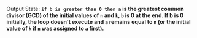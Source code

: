 Output State: **`if b is greater than 0 then a` is the greatest common divisor (GCD) of the initial values of `n` and `k`, `b` is 0 at the end. If b is 0 initially, the loop doesn't execute and `a` remains equal to `n` (or the initial value of `k` if `n` was assigned to `a` first).**